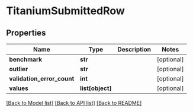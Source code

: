 # TitaniumSubmittedRow


## Properties
Name | Type | Description | Notes
------------ | ------------- | ------------- | -------------
**benchmark** | **str** |  | [optional] 
**outlier** | **str** |  | [optional] 
**validation_error_count** | **int** |  | [optional] 
**values** | **list[object]** |  | [optional] 

[[Back to Model list]](../README.md#documentation-for-models) [[Back to API list]](../README.md#documentation-for-api-endpoints) [[Back to README]](../README.md)


